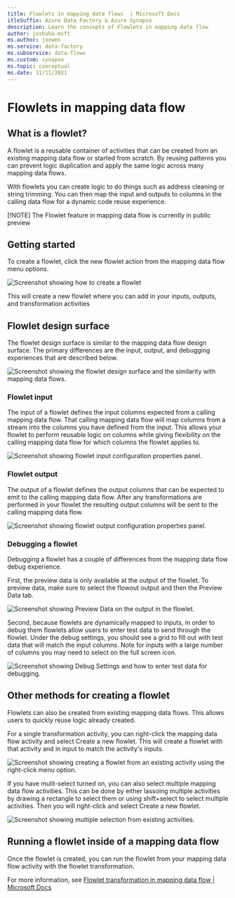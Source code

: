 ```yaml
---
title: Flowlets in mapping data flows  | Microsoft Docs
itleSuffix: Azure Data Factory & Azure Synapse
description: Learn the concepts of Flowlets in mapping data flow
author: joshuha-msft
ms.author: joowen
ms.service: data-factory
ms.subservice: data-flows
ms.custom: synapse
ms.topic: conceptual
ms.date: 11/11/2021
---
```


# Flowlets in mapping data flow

## What is a flowlet?

 A flowlet is a reusable container of activities that can be created from an existing mapping data flow or started from scratch. By reusing patterns you can prevent logic duplication and apply the same logic across many mapping data flows.
 
 With flowlets you can create logic to do things such as address cleaning or string trimming. You can then map the input and outputs to columns in the calling data flow for a dynamic code reuse experience.

[!NOTE] The Flowlet feature in mapping data flow is currently in public preview

## Getting started
To create a flowlet, click the new flowlet action from the mapping data flow menu options.

![Screenshot showing how to create a flowlet](./media/data-flow-flowlet/flowlet-new-menu.png)

This will create a new flowlet where you can add in your inputs, outputs, and transformation activities

## Flowlet design surface
The flowlet design surface is similar to the mapping data flow design surface. The primary differences are the input, output, and debugging experiences that are described below.

![Screenshot showing the flowlet design surface and the similarity with mapping data flows.](./media/data-flow-flowlet/flowlet-design.png)

### Flowlet input

The input of a flowlet defines the input columns expected from a calling mapping data flow. That calling mapping data flow will map columns from a stream into the columns you have defined from the input. This allows your flowlet  to perform reusable logic on columns while giving flexibility on the calling mapping data flow for which columns the flowlet applies to.

![Screenshot showing flowlet input configuration properties panel.](./media/data-flow-flowlet/flowlet-input.png)

### Flowlet output

The output of a flowlet defines the output columns that can be expected to emit to the calling mapping data flow. After any transformations are performed in your flowlet the resulting output columns will be sent to the calling mapping data flow.

![Screenshot showing flowlet output configuration properties panel.](./media/data-flow-flowlet/flowlet-output.png)

### Debugging a flowlet
Debugging a flowlet has a couple of differences from the mapping data flow debug experience. 

First, the preview data is only available at the output of the flowlet. To preview data, make sure to select the flowout output and then the Preview Data tab.

![Screenshot showing Preview Data on the output in the flowlet.](./media/data-flow-flowlet/flowlet-debug.png)

Second, because flowlets are dynamically mapped to inputs, in order to debug them flowlets allow users to enter test data to send through the flowlet. Under the debug settings, you should see a grid to fill out with test data that will match the input columns. Note for inputs with a large number of columns you may need to select on the full screen icon.

![Screenshot showing Debug Settings and how to enter test data for debugging.](./media/data-flow-flowlet/flowlet-debug-settings.png)

## Other methods for creating a flowlet
Flowlets can also be created from existing mapping data flows. This allows users to quickly reuse logic already created.

For a single transformation activity, you can right-click the mapping data flow activity and select Create a new flowlet. This will create a flowlet with that activity and in input to match the activity's inputs.

![Screenshot showing creating a flowlet from an existing activity using the right-click menu option.](./media/data-flow-flowlet/flowlet-context-create.png)

If you have mulit-select turned on, you can also select multiple mapping data flow activities. This can be done by either lassoing multiple activities by drawing a rectangle to select them or using shift+select to select multiple activities. Then you will right-click and select Create a new flowlet.

![Screenshot showing multiple selection from existing activities.](./media/data-flow-flowlet/flowlet-context-multi.png)


## Running a flowlet inside of a mapping data flow
Once the flowlet is created, you can run the flowlet from your mapping data flow activity with the flowlet transformation. 

For more information, see [Flowlet transformation in mapping data flow | Microsoft Docs](data-flow-flowlet.md)